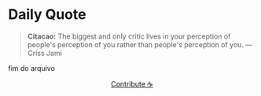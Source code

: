# Daily Quote

> **Citacao:** The biggest and only critic lives in your perception of people's perception of you rather than people's perception of you. — Criss Jami

fim do arquivo

<watermark-footer>
<p align="center">
  <a href="https://github.com/ruisuan/ruisuan/blob/stable/contribute.md">Contribute ☕</a>
</p>
</watermark-footer>
